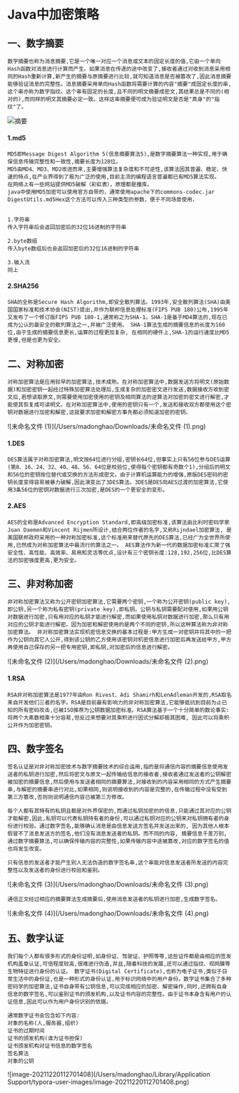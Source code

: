 # Java中加密策略



## 一、数字摘要

~~~
数字摘要也称为消息摘要,它是一个唯一对应一个消息或文本的固定长度的值,它由一个单向Hash函数对消息进行计算而产生。如果消息在传递的途中改变了,接收者通过对收到消息采用相同的Hash重新计算,新产生的摘要与原摘要进行比较,就可知道消息是否被篡改了,因此消息摘要能够验证消息的完整性。消息摘要采用单向Hash函数将需要计算的内容"摘要"成固定长度的串,这个串亦称为数字指纹。这个串有固定的长度,且不同的明文摘要成密文,其结果总是不同的(相对的),而同样的明文其摘要必定一致。这样这串摘要便可成为验证明文是否是"真身"的"指纹"了。
~~~



![摘要](/Users/madonghao/Downloads/摘要.png)

#### 1.md5

~~~
MD5即Message Digest Algorithm 5(信息摘要算法5),是数字摘要算法一种实现,用于确保信息传输完整性和一致性,摘要长度为128位。
MD5由MD4、MD3、MD2改进而来,主要增强算法复杂度和不可逆性,该算法因其普遍、稳定、快速的特点,在产业界得到了极为广泛的使用,目前主流的编程语言普遍都已有MD5算法实现。
在网络上有一些网站提供MD5破解（彩虹表），原理都是撞库。
java中使用MD5加密可以使用官方自带的，通常使用apache下的commons-codec.jar
DigestUtils.md5Hex这个方法可以传入三种类型的参数，便于不同场景使用，


1.字符串
传入字符串后会返回加密后的32位16进制的字符串

2.byte数组
传入byte数组后也会返回加密后的32位16进制的字符串

3.输入流
同上
~~~

#### 2.SHA256

~~~
SHA的全称是Secure Hash Algorithm,即安全散列算法。1993年,安全散列算法(SHA)由美国国家标准和技术协会(NIST)提出,并作为联邦信息处理标准(FIPS PUB 180)公布,1995年又发布了一个修订版FIPS PUB 180-1,通常称之为SHA-1。SHA-1是基于MD4算法的,现在已成为公认的最安全的散列算法之一,并被广泛使用。 SHA-1算法生成的摘要信息的长度为160位,由于生成的摘要信息更长,运算的过程更加复杂, 在相同的硬件上,SHA-1的运行速度比MD5更慢,但是也更为安全。
~~~



## 二、对称加密

~~~
对称加密算法是应用较早的加密算法,技术成熟。在对称加密算法中,数据发送方将明文(原始数据)和加密密钥一起经过特殊加密算法处理后,生成复杂的加密密文进行发送,数据接收方收到密文后,若想读取原文,则需要使用加密使用的密钥及相同算法的逆算法对加密的密文进行解密,才能使其恢复成可读明文。在对称加密算法中,使用的密钥只有一个,发送和接收双方都使用这个密钥对数据进行加密和解密,这就要求加密和解密方事先都必须知道加密的密钥。
~~~

![未命名文件 (1)](/Users/madonghao/Downloads/未命名文件 (1).png)

#### 1.DES

~~~
DES算法属于对称加密算法,明文按64位进行分组,密钥长64位,但事实上只有56位参与DES运算(第8、16、24、32、40、48、56、64位是校验位,使得每个密钥都有奇数个1),分组后的明文和56位的密钥按位替代或交换的方法形成密文。由于计算机运算能力的增强,原版DES密码的密钥长度变得容易被暴力破解,因此演变出了3DES算法。3DES是DES向AES过渡的加密算法,它使用3条56位的密钥对数据进行三次加密,是DES的一个更安全的变形。
~~~



#### 2.AES

~~~
AES的全称是Advanced Encryption Standard,即高级加密标准,该算法由比利时密码学家Joan Daemen和Vincent Rijmen所设计,结合两位作者的名字,又称Rijndael加密算法, 是美国联邦政府采用的一种对称加密标准,这个标准用来替代原先的DES算法,已经广为全世界所使用,已然成为对称加密算法中最流行的算法之一。 AES算法作为新一代的数据加密标准汇聚了强安全性、高性能、高效率、易用和灵活等优点,设计有三个密钥长度:128,192,256位,比DES算法的加密强度更高,更为安全。
~~~



## 三、非对称加密

~~~
非对称加密算法又称为公开密钥加密算法,它需要两个密钥,一个称为公开密钥(public key), 即公钥,另一个称为私有密钥(private key),即私钥。公钥与私钥需要配对使用,如果用公钥对数据进行加密,只有用对应的私钥才能进行解密,而如果使用私钥对数据进行加密,那么只有用对应的公钥才能进行解密。因为加密和解密使用的是两个不同的密钥,所以这种算法称为非对称加密算法。 非对称加密算法实现机密信息交换的基本过程是:甲方生成一对密钥并将其中的一把作为公钥向其它人公开,得到该公钥的乙方使用该密钥对机密信息进行加密后再发送给甲方,甲方再使用自己保存的另一把专用密钥,即私钥,对加密后的信息进行解密。
~~~

![未命名文件 (2)](/Users/madonghao/Downloads/未命名文件 (2).png)



#### 1.RSA

~~~
RSA非对称加密算法是1977年由Ron Rivest、Adi Shamirh和LenAdleman开发的,RSA取名来自开发他们三者的名字。RSA是目前最有影响力的非对称加密算法,它能够抵抗到目前为止已知的所有密码攻击,已被ISO推荐为公钥数据加密标准。RSA算法基于一个十分简单的数论事实:将两个大素数相乘十分容易,但反过来想要对其乘积进行因式分解却极其困难, 因此可以将乘积公开作为加密密钥。
~~~



## 四、数字签名

~~~
签名认证是对非对称加密技术与数字摘要技术的综合运用,指的是将通信内容的摘要信息使用发送者的私钥进行加密,然后将密文与原文一起传输给信息的接收者,接收者通过发送者的公钥解密被加密的摘要信息,然后使用与发送者相同的摘要算法,对接收到的内容采用相同的方式产生摘要串,与解密的摘要串进行对比,如果相同,则说明接收到的内容是完整的,在传输过程中没有受到第三方篡改,否则则说明通信内容已被第三方修改。

每个人都有其特有的私钥且都是对外界保密的,而通过私钥加密的的信息,只能通过其对应的公钥才能解密,因此,私钥可以代表私钥持有者的身份,可以通过私钥对应的公钥来对私钥拥有者的身份进行校验。通过数字签名,能够确认消息是由信息发送方签名并发送出来的, 因为其他人根本假冒不了消息发送方的签名,他们没有消息发送者的私钥。而不同的内容, 摘要信息千差万别,通过数字摘要算法,可以确保传输内容的完整性,如果传输内容中途被篡改,对应的数字签名的值也将发生改变。

只有信息的发送者才能产生别人无法伪造的数字签名串,这个串能对信息发送者所发送的内容完整性以及发送者的身份进行校验和鉴别。
~~~

![未命名文件 (3)](/Users/madonghao/Downloads/未命名文件 (3).png)

~~~
通信正文经过相应的摘要算法生成摘要后,使用消息发送者的私钥进行加密,生成数字签名。
~~~

![未命名文件 (4)](/Users/madonghao/Downloads/未命名文件 (4).png)



## 五、数字认证

~~~
我们每个人都有很多形式的身份证明,如身份证、驾驶证、护照等等,这些证件都是由相应的签发机构盖章认证,可信程度较高,很难进行伪造,并且,随着科技的发展,还可以通过指纹、视网膜等生物特征进行身份的认证。 数字证书(Digital Certificate),也称为电子证书,类似于日常生活中的身份证,也是一种形式的身份认证,用于标识网络中的用户身份。数字证书集合了多种密码学的加密算法,证书自身带有公钥信息,可以完成相应的加密、解密操作,同时,还拥有自身信息的数字签名,可以鉴别证书的颁发机构,以及证书内容的完整性。由于证书本身含有用户的认证信息,因此可以作为用户身份识别的依据。

通常数字证书会包含如下内容:
对象的名称(人,服务器,组织)
证书的过期时间
证书的颁发机构(谁为证书担保)
证书颁发机构对证书信息的数字签名
签名算法
对象的公钥
~~~



![image-20211220112701408](/Users/madonghao/Library/Application Support/typora-user-images/image-20211220112701408.png)